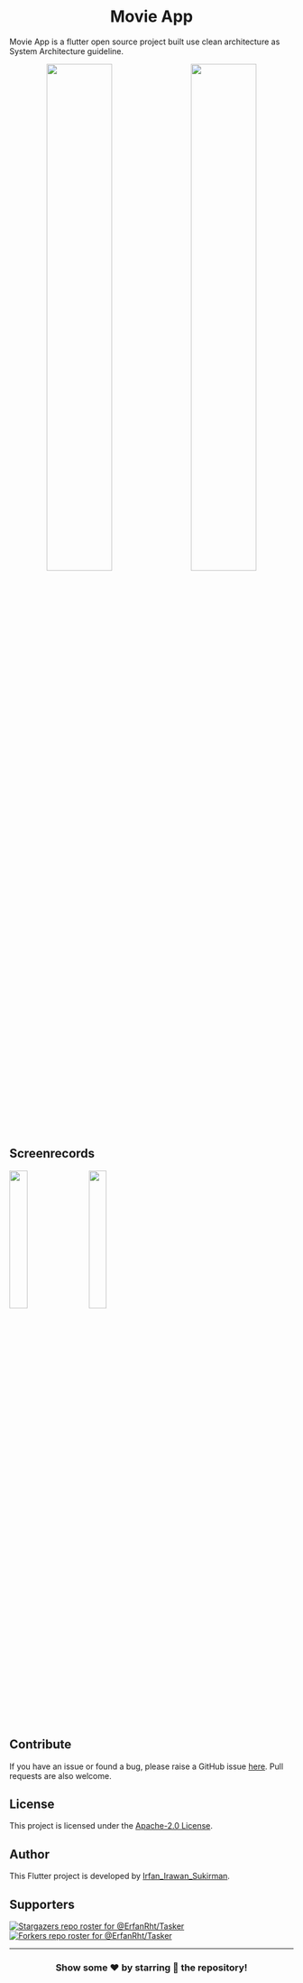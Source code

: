 <p align="center">
  <h1 align="center">Movie App</h1>

  <p align="left">
    Movie App is a flutter open source project built use clean architecture as System Architecture guideline.
  </p>
  <p align="left">  
</p>

[//]: # ([![GitHub release &#40;latest&#41;]&#40;https://img.shields.io/github/v/release/ErfanRht/Tasker&#41;]&#40;https://github.com/ErfanRht/Tasker/releases&#41;)

[//]: # (![GitHub repo size]&#40;https://img.shields.io/github/repo-size/ErfanRht/Tasker&#41;)

[//]: # ([![GitHub stars]&#40;https://img.shields.io/github/stars/ErfanRht/Tasker?style=social&#41;]&#40;https://github.com/ErfanRht/Tasker/stargazers&#41;)

[//]: # ([![GitHub forks]&#40;https://img.shields.io/github/forks/ErfanRht/Tasker?style=social&#41;]&#40;https://github.com/ErfanRht/Tasker/network/members&#41;)

[//]: # ([![GitHub issues]&#40;https://img.shields.io/github/issues/ErfanRht/Tasker?style=social&#41;]&#40;https://github.com/ErfanRht/Tasker/issues&#41;)

[//]: # ([![GitHub license]&#40;https://img.shields.io/github/license/ErfanRht/Tasker?style=social&#41;]&#40;https://github.com/ErfanRht/Tasker/blob/master/LICENSE&#41;)

<p align="center">
    <img src="./screenshots/mockups/Tasker_Light.jpg" width="48%" />
  &ensp;
    <img src="./screenshots/mockups/Tasker_Dark.jpg" width="48%" />
  &ensp;
</p>

## Screenrecords

<p float="center">
  <img src="https://github.com/ErfanRht/Tasker/blob/master/screenshots/videos/Screenrecord-dark.gif?raw=true" width="25%" />
  &ensp;
  <img src="https://github.com/ErfanRht/Tasker/blob/master/screenshots/videos/Screenrecord-light.gif?raw=true" width="25%" />
  &ensp;
</p>

## Contribute
If you have an issue or found a bug, please raise a GitHub issue [here](https://github.com/ErfanRht/Tasker/issues). Pull requests are also welcome.

## License
This project is licensed under the [Apache-2.0 License](https://github.com/ErfanRht/Tasker/blob/master/LICENSE).

## Author
This Flutter project is developed by [Irfan_Irawan_Sukirman](https://github.com/bakersbinary).

## Supporters
[![Stargazers repo roster for @ErfanRht/Tasker](https://reporoster.com/stars/ErfanRht/Tasker)](https://github.com/ErfanRht/Tasker/stargazers)
[![Forkers repo roster for @ErfanRht/Tasker](https://reporoster.com/forks/ErfanRht/Tasker)](https://github.com/ErfanRht/Tasker/network/members)

---

<div align="center">

### Show some ❤️ by starring 🌟 the repository!

</div>